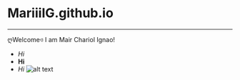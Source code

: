 # MariiiIG.github.io
---
ღWelcomeও
I am Mair Chariol Ignao!
- *Hi*
- **Hi**
- *Hi*
![alt text](https://pbs.twimg.com/media/FOYoBldakAEygaq?format=jpg&name=4096x4096)
